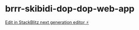 # brrr-skibidi-dop-dop-web-app

[Edit in StackBlitz next generation editor ⚡️](https://stackblitz.com/~/github.com/ImpostorBoy228/brrr-skibidi-dop-dop-web-app)